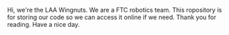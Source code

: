 Hi, we're the LAA Wingnuts. We are a FTC robotics team. This ropository is for storing our code so we can access it online if we need. Thank you for reading. Have a nice day. 
